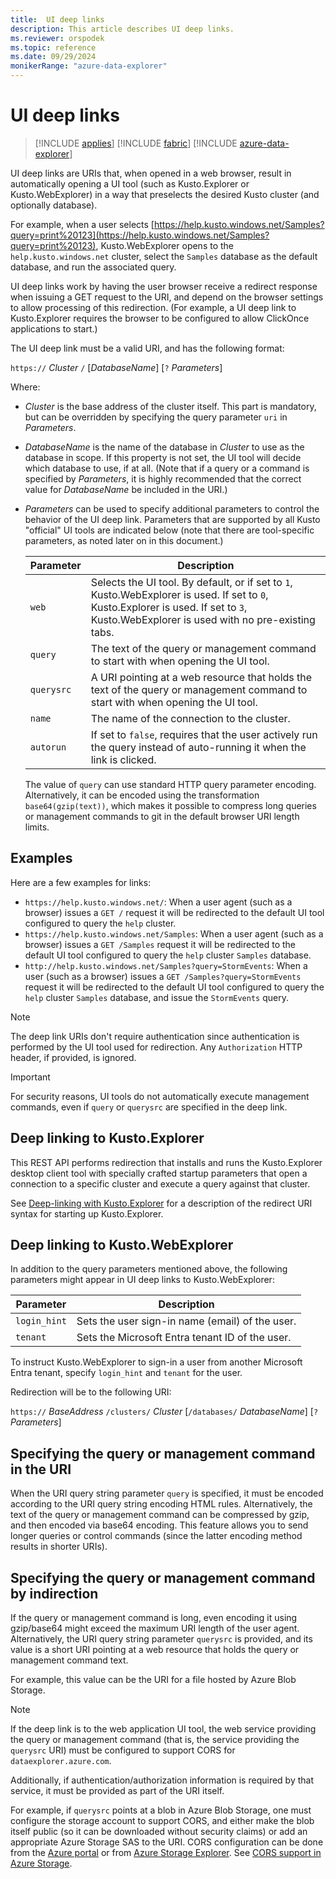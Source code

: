 ```yaml
---
title:  UI deep links
description: This article describes UI deep links.
ms.reviewer: orspodek
ms.topic: reference
ms.date: 09/29/2024
monikerRange: "azure-data-explorer"
---
```

# UI deep links

> [!INCLUDE [applies](../../includes/applies-to-version/applies.md)] [!INCLUDE [fabric](../../includes/applies-to-version/fabric.md)] [!INCLUDE [azure-data-explorer](../../includes/applies-to-version/azure-data-explorer.md)]

UI deep links are URIs that, when opened in a web browser, result in automatically
opening a UI tool (such as Kusto.Explorer or Kusto.WebExplorer) in a way that preselects
the desired Kusto cluster (and optionally database).

For example, when a user selects [https://help.kusto.windows.net/Samples?query=print%20123](https://help.kusto.windows.net/Samples?query=print%20123),
Kusto.WebExplorer opens to the `help.kusto.windows.net` cluster, select the `Samples`
database as the default database, and run the associated query.

UI deep links work by having the user browser receive a redirect response when issuing
a GET request to the URI, and depend on the browser settings to allow processing of
this redirection. (For example, a UI deep link to Kusto.Explorer requires the browser
to be configured to allow ClickOnce applications to start.)

The UI deep link must be a valid URI, and has the following format:

`https://` *Cluster* `/` [*DatabaseName*] [`?` *Parameters*]

Where:

* *Cluster* is the base address of the cluster itself.
  This part is mandatory, but can be overridden by specifying
  the query parameter `uri` in *Parameters*.

* *DatabaseName* is the name of the database in *Cluster* to use
  as the database in scope. If this property is not set, the UI tool
  will decide which database to use, if at all.
  (Note that if a query or a command is specified by *Parameters*,
  it is highly recommended that the correct value for *DatabaseName*
  be included in the URI.)

* *Parameters* can be used to specify additional parameters to control
  the behavior of the UI deep link. Parameters that are supported by all
  Kusto "official" UI tools are indicated below (note that there are tool-specific
  parameters, as noted later on in this document.)

  |Parameter |Description|
  |----------|-----------|
  |`web`     |Selects the UI tool. By default, or if set to `1`, Kusto.WebExplorer is used. If set to `0`, Kusto.Explorer is used. If set to `3`, Kusto.WebExplorer is used with no pre-existing tabs.|
  |`query`   |The text of the query or management command to start with when opening the UI tool.|
  |`querysrc`|A URI pointing at a web resource that holds the text of the query or management command to start with when opening the UI tool.|
  |`name`    |The name of the connection to the cluster.|
  |`autorun` |If set to `false`, requires that the user actively run the query instead of auto-running it when the link is clicked.|

  The value of `query` can use standard HTTP query parameter encoding.
  Alternatively, it can be encoded using the transformation `base64(gzip(text))`,
  which makes it possible to compress long queries or management commands
  to git in the default browser URI length limits.

## Examples

Here are a few examples for links:

* `https://help.kusto.windows.net/`: When a user agent (such as a browser) issues
  a `GET /` request it will be redirected to the default UI tool configured
  to query the `help` cluster.
* `https://help.kusto.windows.net/Samples`: When a user agent (such as a browser) issues
  a `GET /Samples` request it will be redirected to the default UI tool configured
  to query the `help` cluster `Samples` database.
* `http://help.kusto.windows.net/Samples?query=StormEvents`: When a user (such as a browser) issues
  a `GET /Samples?query=StormEvents` request it will be redirected to the default UI tool configured
  to query the `help` cluster `Samples` database, and issue the `StormEvents` query.

> [!NOTE]
> The deep link URIs don't require authentication since authentication
> is performed by the UI tool used for redirection.
> Any `Authorization` HTTP header, if provided, is ignored.

> [!IMPORTANT]
> For security reasons, UI tools do not automatically execute management commands,
> even if `query` or `querysrc` are specified in the deep link.

## Deep linking to Kusto.Explorer

This REST API performs redirection that installs and runs the
Kusto.Explorer desktop client tool with specially crafted startup
parameters that open a connection to a specific cluster
and execute a query against that cluster.

See [Deep-linking with Kusto.Explorer](../../tools/kusto-explorer-using.md#deep-linking-queries)
for a description of the redirect URI syntax for starting up Kusto.Explorer.

## Deep linking to Kusto.WebExplorer

In addition to the query parameters mentioned above,
the following parameters might appear in UI deep links
to Kusto.WebExplorer:

|Parameter   |Description|
|------------|-----------|
|`login_hint`|Sets the user sign-in name (email) of the user.|
|`tenant`    |Sets the Microsoft Entra tenant ID of the user.|

To instruct Kusto.WebExplorer to sign-in a user from another Microsoft Entra tenant, specify `login_hint` and `tenant` for the user.

Redirection will be to the following URI:

`https://` *BaseAddress* `/clusters/` *Cluster* [`/databases/` *DatabaseName*] [`?` *Parameters*]

## Specifying the query or management command in the URI

When the URI query string parameter `query` is specified, it must be encoded
according to the URI query string encoding HTML rules. Alternatively, the text of
the query or management command can be compressed by gzip, and then encoded
via base64 encoding. This feature allows you to send longer queries or control
commands (since the latter encoding method results in shorter URIs).

## Specifying the query or management command by indirection

If the query or management command is long, even encoding it using gzip/base64 might exceed the maximum URI length of the user agent. Alternatively, the URI query string parameter
`querysrc` is provided, and its value is a short URI pointing at a web resource
that holds the query or management command text.

For example, this value can be the URI for a file hosted by Azure Blob Storage.

> [!NOTE]
> If the deep link is to the web application UI tool, the web service providing
> the query or management command (that is, the service providing the `querysrc` URI)
> must be configured to support CORS for `dataexplorer.azure.com`.
>
> Additionally, if authentication/authorization information is required by that
> service, it must be provided as part of the URI itself.
>
> For example, if `querysrc` points at a blob in Azure Blob Storage, one must
> configure the storage account to support CORS, and either make the blob itself
> public (so it can be downloaded without security claims) or add an appropriate
> Azure Storage SAS to the URI. CORS configuration can be done from the
> [Azure portal](https://portal.azure.com/) or from
> [Azure Storage Explorer](https://azure.microsoft.com/features/storage-explorer/).
> See [CORS support in Azure Storage](/rest/api/storageservices/cross-origin-resource-sharing--cors--support-for-the-azure-storage-services).
